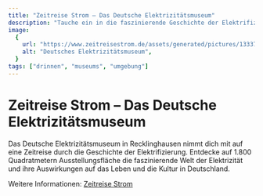 ```yaml
---
title: "Zeitreise Strom – Das Deutsche Elektrizitätsmuseum"
description: "Tauche ein in die faszinierende Geschichte der Elektrifizierung Deutschlands im Deutschen Elektrizitätsmuseum."
image:
  {
    url: "https://www.zeitreisestrom.de/assets/generated/pictures/133379/kdcN8/zs_weihnachtskarte_2023_1.jpg",
    alt: "Deutsches Elektrizitätsmuseum",
  }
tags: ["drinnen", "museums", "umgebung"]
---
```


# Zeitreise Strom – Das Deutsche Elektrizitätsmuseum

Das Deutsche Elektrizitätsmuseum in Recklinghausen nimmt dich mit auf eine Zeitreise durch die Geschichte der Elektrifizierung. Entdecke auf 1.800 Quadratmetern Ausstellungsfläche die faszinierende Welt der Elektrizität und ihre Auswirkungen auf das Leben und die Kultur in Deutschland.

Weitere Informationen: [Zeitreise Strom](https://www.zeitreisestrom.de/de/start)
